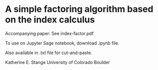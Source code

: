 # A simple factoring algorithm based on the index calculus

Accompanying paper: See index-factor.pdf

To use on Jupyter Sage notebook, download .ipynb file.

Also available in .txt file for cut-and-paste.

Katherine E. Stange
University of Colorado Boulder
